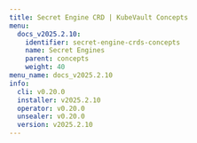 ```yaml
---
title: Secret Engine CRD | KubeVault Concepts
menu:
  docs_v2025.2.10:
    identifier: secret-engine-crds-concepts
    name: Secret Engines
    parent: concepts
    weight: 40
menu_name: docs_v2025.2.10
info:
  cli: v0.20.0
  installer: v2025.2.10
  operator: v0.20.0
  unsealer: v0.20.0
  version: v2025.2.10
---
```


